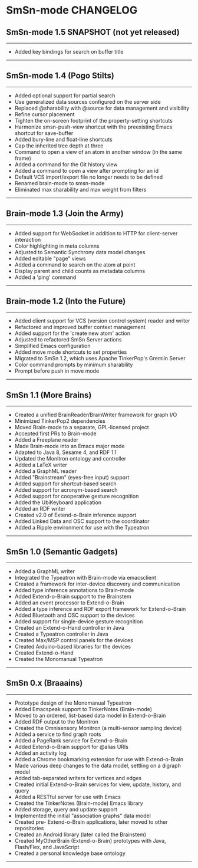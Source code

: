 SmSn-mode CHANGELOG
========================================

SmSn-mode 1.5 SNAPSHOT (not yet released)
----------------------------------------
****************************************
* Added key bindings for search on buffer title
****************************************

SmSn-mode 1.4 (Pogo Stilts)
----------------------------------------
****************************************
* Added optional support for partial search
* Use generalized data sources configured on the server side
* Replaced @sharability with @source for data management and visibility
* Refine cursor placement
* Tighten the on-screen footprint of the property-setting shortcuts
* Harmonize smsn-push-view shortcut with the preexisting Emacs shortcut for save-buffer
* Added bury-line and float-line shortcuts
* Cap the inherited tree depth at three
* Command to open a view of an atom in another window (in the same frame)
* Added a command for the Git history view
* Added a command to open a view after prompting for an id
* Default VCS import/export file no longer needs to be defined
* Renamed brain-mode to smsn-mode
* Eliminated max sharability and max weight from filters
****************************************

Brain-mode 1.3 (Join the Army)
----------------------------------------
****************************************
* Added support for WebSocket in addition to HTTP for client-server interaction
* Color highlighting in meta columns
* Adjusted to Semantic Synchrony data model changes
* Added editable "page" views
* Added a command to search on the atom at point
* Display parent and child counts as metadata columns
* Added a 'ping' command
****************************************

Brain-mode 1.2 (Into the Future)
----------------------------------------
****************************************
* Added client support for VCS (version control system) reader and writer
* Refactored and improved buffer context management
* Added support for the 'create new atom' action
* Adjusted to refactored SmSn Server actions
* Simplified Emacs configuration
* Added move mode shortcuts to set properties
* Migrated to SmSn 1.2, which uses Apache TinkerPop's Gremlin Server
* Color command prompts by minimum sharability
* Prompt before push in move mode
****************************************

SmSn 1.1 (More Brains)
----------------------------------------
****************************************
* Created a unified BrainReader/BrainWriter framework for graph I/O
* Minimized TinkerPop2 dependencies
* Moved Brain-mode to a separate, GPL-licensed project
* Accepted first PRs to Brain-mode
* Added a Freeplane reader
* Made Brain-mode into an Emacs major mode
* Adapted to Java 8, Sesame 4, and RDF 1.1
* Updated the Monitron ontology and controller
* Added a LaTeX writer
* Added a GraphML reader
* Added "Brainstream" (eyes-free input) support
* Added support for shortcut-based search
* Added support for acronym-based search
* Added support for cooperative gesture recognition
* Added the UbiKeyboard application
* Added an RDF writer
* Created v2.0 of Extend-o-Brain inference support
* Added Linked Data and OSC support to the coordinator
* Added a Ripple environment for use with the Typeatron
****************************************

SmSn 1.0 (Semantic Gadgets)
----------------------------------------
****************************************
* Added a GraphML writer
* Integrated the Typeatron with Brain-mode via emacsclient
* Created a framework for inter-device discovery and communication
* Added type inference annotations to Brain-mode
* Added Extend-o-Brain support to the Brainstem
* Added an event processor to Extend-o-Brain
* Added a type inference and RDF export framework for Extend-o-Brain
* Added Bluetooth and OSC support to the devices
* Added support for single-device gesture recognition
* Created an Extend-o-Hand controller in Java
* Created a Typeatron controller in Java
* Created Max/MSP control panels for the devices
* Created Arduino-based libraries for the devices
* Created Extend-o-Hand
* Created the Monomanual Typeatron
****************************************

SmSn 0.x (Braaains)
----------------------------------------
****************************************
* Prototype design of the Monomanual Typeatron
* Added Emacspeak support to TinkerNotes (Brain-mode)
* Moved to an ordered, list-based data model in Extend-o-Brain
* Added RDF output to the Monitron
* Created the Omnisensory Monitron (a multi-sensor sampling device)
* Added a service to find graph roots
* Added a PageRank service for Extend-o-Brain
* Added Extend-o-Brain support for @alias URIs
* Added an activity log
* Added a Chrome bookmarking extension for use with Extend-o-Brain
* Made various deep changes to the data model, settling on a digraph model
* Added tab-separated writers for vertices and edges
* Created initial Extend-o-Brain services for view, update, history, and query
* Added a RESTful server for use with Emacs
* Created the TinkerNotes (Brain-mode) Emacs library
* Added storage, query and update support
* Implemented the initial "association graphs" data model
* Created pre- Extend-o-Brain applications, later moved to other repositories
* Created an Android library (later called the Brainstem)
* Created MyOtherBrain (Extend-o-Brain) prototypes with Java, Flash/Flex, and JavaScript
* Created a personal knowledge base ontology
****************************************

